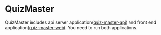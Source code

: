 # QuizMaster
QuizMaster includes api server application([quiz-master-api](https://github.com/yoshi10321/QuizMaster/tree/master/quiz-master-api)) and front end application([quiz-master-web](https://github.com/yoshi10321/QuizMaster/tree/master/quiz-master-web)).
You need to run both applications.
